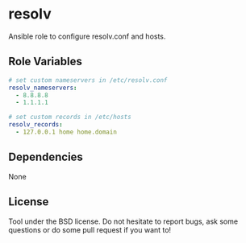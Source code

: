 resolv
===============================

Ansible role to configure resolv.conf and hosts.

Role Variables
--------------

```yaml
# set custom nameservers in /etc/resolv.conf
resolv_nameservers:
  - 8.8.8.8
  - 1.1.1.1

# set custom records in /etc/hosts
resolv_records:
  - 127.0.0.1 home home.domain
```

Dependencies
------------

None

License
-------

Tool under the BSD license. Do not hesitate to report bugs, ask some
questions or do some pull request if you want to!

